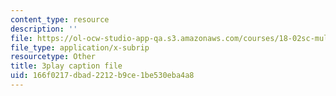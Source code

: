 ```yaml
---
content_type: resource
description: ''
file: https://ol-ocw-studio-app-qa.s3.amazonaws.com/courses/18-02sc-multivariable-calculus-fall-2010/166f0217dbad2212b9ce1be530eba4a8_7w1qqEUwn2k.srt
file_type: application/x-subrip
resourcetype: Other
title: 3play caption file
uid: 166f0217-dbad-2212-b9ce-1be530eba4a8
---
```

